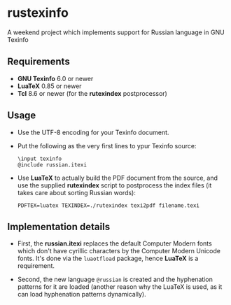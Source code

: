 # rustexinfo

A weekend project which implements support for Russian language in GNU Texinfo

## Requirements

* **GNU Texinfo** 6.0 or newer
* **LuaTeX** 0.85 or newer
* **Tcl** 8.6 or newer (for the **rutexindex** postprocessor)

## Usage

* Use the UTF-8 encoding for your Texinfo document.

* Put the following as the very first lines to ypur Texinfo
  source:

      \input texinfo
      @include russian.itexi

* Use **LuaTeX** to actually build the PDF document from the source, and use
  the supplied **rutexindex** script to postprocess the index files (it takes
  care about sorting Russian words):

      PDFTEX=luatex TEXINDEX=./rutexindex texi2pdf filename.texi

## Implementation details

* First, the **russian.itexi** replaces the default Computer Modern fonts
  which don't have cyrillic characters by the Computer Modern Unicode fonts.
  It's done via the `luaotfload` package, hence **LuaTeX** is a requirement.

* Second, the new language `@russian` is created and the hyphenation patterns
  for it are loaded (another reason why the LuaTeX is used, as it can load
  hyphenation patterns dynamically).
